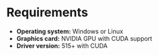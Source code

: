 # Requirements

- **Operating system:** Windows or Linux
- **Graphics card:** NVIDIA GPU with CUDA support
- **Driver version:** 515+ with CUDA

